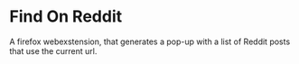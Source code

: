 # Find On Reddit

A firefox webexstension, that generates a pop-up with a list of Reddit posts that use the current url.
